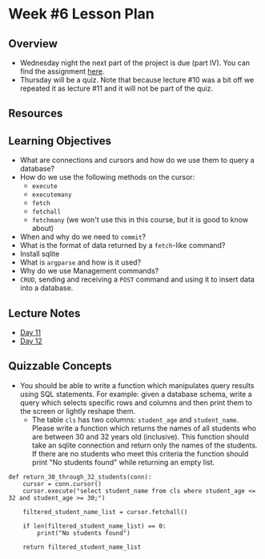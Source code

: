 # Week #6 Lesson Plan

## Overview

- Wednesday night the next part of the project is due (part IV). You can find the assignment [here](../project_assignments/part_4.md).
- Thursday will be a quiz. Note that because lecture \#10 was a bit off we repeated it as lecture \#11 and it will not be part of the quiz.

## Resources

## Learning Objectives

- What are connections and cursors and how do we use them to query a database?
- How do we use the following methods on the cursor:
  - `execute`
  - `executemany`
  - `fetch`
  - `fetchall`
  - `fetchmany` (we won't use this in this course, but it is good to know about)
- When and why do we need to `commit`?
- What is the format of data returned by a `fetch`-like command?
- Install sqlite
- What is `argparse` and how is it used?
- Why do we use Management commands?
- `CRUD`, sending and receiving a `POST` command and using it to insert data into a database.

  
## Lecture Notes

- [Day 11](../class_notes/11_sqlite.md)
- [Day 12](../class_notes/12_mgmt_and_post.md)


## Quizzable Concepts

- You should be able to write a function which manipulates query results using SQL statements. For example: given a database schema, write a query which selects specific rows and columns and then print them to the screen or lightly reshape them.
  - The table `cls` has two columns: `student_age` and `student_name`. Please write a function which returns the names of all students who are between 30 and 32 years old (inclusive). This function should take an sqlite connection and return only the names of the students. If there are no students who meet this criteria the function should print "No students found" while returning an empty list.

```
def return_30_through_32_students(conn):
    cursor = conn.cursor()
    cursor.execute("select student_name from cls where student_age <= 32 and student_age >= 30;")
    
    filtered_student_name_list = cursor.fetchall()

    if len(filtered_student_name_list) == 0:
        print("No students found")
    
    return filtered_student_name_list
```